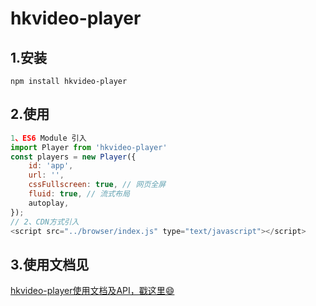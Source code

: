 # hkvideo-player
## 1.安装
```
npm install hkvideo-player
```
## 2.使用
```javascript { .theme-peacock } 
1、ES6 Module 引入
import Player from 'hkvideo-player'
const players = new Player({
    id: 'app',
    url: '',
    cssFullscreen: true, // 网页全屏
    fluid: true, // 流式布局
    autoplay,
});
// 2、CDN方式引入
<script src="../browser/index.js" type="text/javascript"></script>
```
## 3.使用文档见
[hkvideo-player使用文档及API，戳这里😄](https://github.com/wangyingjie123/hkvideo-player/blob/master/README.md)
